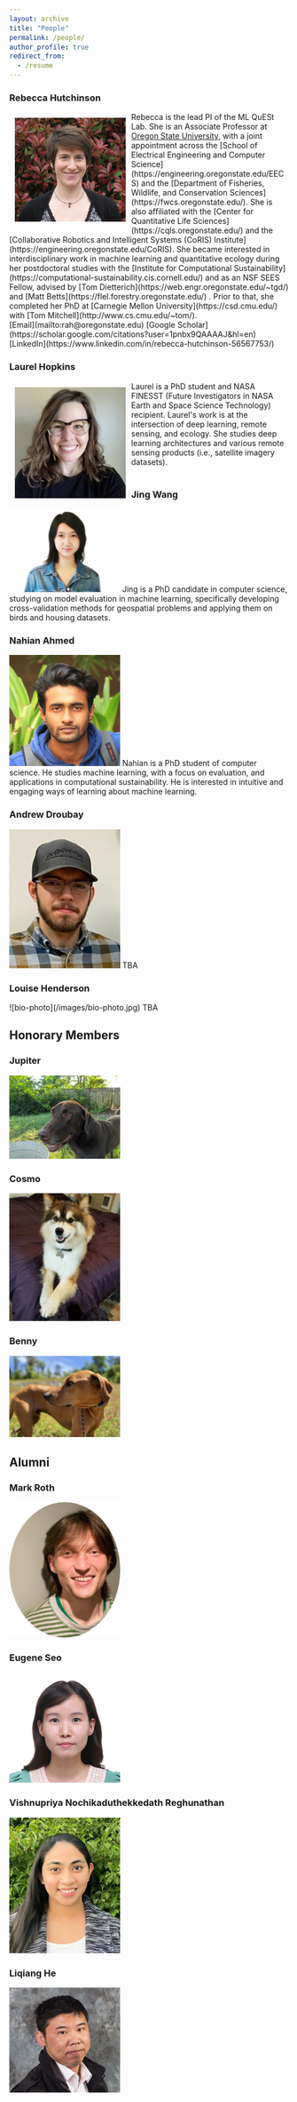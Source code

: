 ```yaml
---
layout: archive
title: "People"
permalink: /people/
author_profile: true
redirect_from:
  - /resume
---
```

  
### Rebecca Hutchinson
<div style="text-align: left">
<img style="float: left; padding: 10px 10px 10px 10px;" src="../images/profiles/HutchinsonPhoto.jpg" width=200>
Rebecca is the lead PI of the ML QuESt Lab. 
She is an Associate Professor at <a href="https://oregonstate.edu">Oregon State University</a>, with a joint appointment across the [School of Electrical Engineering and Computer Science](https://engineering.oregonstate.edu/EECS) and the [Department of Fisheries, Wildlife, and Conservation Sciences](https://fwcs.oregonstate.edu/). 
She is also affiliated with the [Center for Quantitative Life Sciences](https://cqls.oregonstate.edu/) and the [Collaborative Robotics and Intelligent Systems (CoRIS) Institute](https://engineering.oregonstate.edu/CoRIS). 
She became interested in interdisciplinary work in machine learning and quantitative ecology during her postdoctoral studies with the [Institute for Computational Sustainability](https://computational-sustainability.cis.cornell.edu/) and as an NSF SEES Fellow, advised by [Tom Dietterich](https://web.engr.oregonstate.edu/~tgd/) and [Matt Betts](https://flel.forestry.oregonstate.edu/) . 
Prior to that, she completed her PhD at [Carnegie Mellon University](https://csd.cmu.edu/) with [Tom Mitchell](http://www.cs.cmu.edu/~tom/).<br>
[Email](mailto:rah@oregonstate.edu) [Google Scholar](https://scholar.google.com/citations?user=1pnbx9QAAAAJ&hl=en) [LinkedIn](https://www.linkedin.com/in/rebecca-hutchinson-56567753/) 
</div>
  
### Laurel Hopkins
<div style="text-align: left">
<img style="float: left; padding: 10px 10px 10px 10px;" src="../images/profiles/laurel.png" width="200">
Laurel is a PhD student and NASA FINESST (Future Investigators in NASA Earth and Space Science Technology) recipient. Laurel's work is at the intersection of deep learning, remote sensing, and ecology. She studies deep learning architectures and various remote sensing products (i.e., satellite imagery datasets).
</div>
<br>

### Jing Wang
<div style="text-align: left">
<img src="../images/profiles/wangjing.jpg" width="200">
Jing is a PhD candidate in computer science, studying on model evaluation in machine learning, specifically developing cross-validation methods for geospatial problems and applying them on birds and housing datasets.
</div>



### Nahian Ahmed
<div style="text-align: left">
<img src="../images/profiles/nahian.jpeg" width="200">
Nahian is a PhD student of computer science. He studies machine learning, with a focus on evaluation, and applications in computational sustainability. He is interested in intuitive and engaging ways of learning about machine learning.
</div>

### Andrew Droubay
<div style="text-align: left">
<img src="../images/profiles/andrew.png" width="200">
TBA
</div>

### Louise Henderson
<div style="text-align: left">
![bio-photo](/images/bio-photo.jpg)
TBA
</div>


## Honorary Members
### Jupiter
<img src="../images/profiles/jupiter.png" width="200">

### Cosmo
<img src="../images/profiles/Cosmo.jpg" width="200">

### Benny
<img src="../images/profiles/Benny.jpg" width="200">


## Alumni

### Mark Roth
<img src="../images/profiles/MR.png" width="200">

### Eugene Seo
<img src="../images/profiles/ES.png" width="200">

### Vishnupriya Nochikaduthekkedath Reghunathan
<img src="../images/profiles/VNR.png" width="200">

### Liqiang He
<img src="../images/profiles/LHe.png" width="200">

